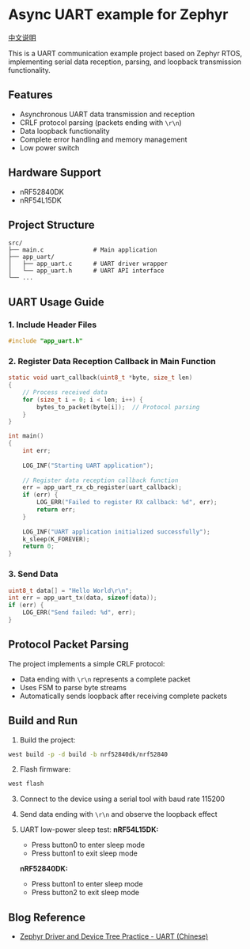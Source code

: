 # Async UART example for Zephyr

[中文说明](https://github.com/Jayant-Tang/learning_zephyr_serial/blob/master/README-CN.md)

This is a UART communication example project based on Zephyr RTOS, implementing serial data reception, parsing, and loopback transmission functionality.

## Features

- Asynchronous UART data transmission and reception
- CRLF protocol parsing (packets ending with `\r\n`)
- Data loopback functionality
- Complete error handling and memory management
- Low power switch

## Hardware Support

- nRF52840DK
- nRF54L15DK

## Project Structure

```
src/
├── main.c              # Main application
├── app_uart/
│   ├── app_uart.c      # UART driver wrapper
│   └── app_uart.h      # UART API interface
└── ...
```

## UART Usage Guide

### 1. Include Header Files
```c
#include "app_uart.h"
```

### 2. Register Data Reception Callback in Main Function
```c
static void uart_callback(uint8_t *byte, size_t len)
{
    // Process received data
    for (size_t i = 0; i < len; i++) {
        bytes_to_packet(byte[i]);  // Protocol parsing
    }
}

int main()
{
    int err;
    
    LOG_INF("Starting UART application");
    
    // Register data reception callback function
    err = app_uart_rx_cb_register(uart_callback);
    if (err) {
        LOG_ERR("Failed to register RX callback: %d", err);
        return err;
    }
    
    LOG_INF("UART application initialized successfully");
    k_sleep(K_FOREVER);
    return 0;
}
```

### 3. Send Data
```c
uint8_t data[] = "Hello World\r\n";
int err = app_uart_tx(data, sizeof(data));
if (err) {
    LOG_ERR("Send failed: %d", err);
}
```

## Protocol Packet Parsing

The project implements a simple CRLF protocol:
- Data ending with `\r\n` represents a complete packet
- Uses FSM to parse byte streams
- Automatically sends loopback after receiving complete packets

## Build and Run

1. Build the project:
```bash
west build -p -d build -b nrf52840dk/nrf52840
```

2. Flash firmware:
```bash
west flash
```

3. Connect to the device using a serial tool with baud rate 115200

4. Send data ending with `\r\n` and observe the loopback effect

5. UART low-power sleep test:
   **nRF54L15DK:**

   - Press button0 to enter sleep mode
   - Press button1 to exit sleep mode

   **nRF52840DK:**

   - Press button1 to enter sleep mode
   - Press button2 to exit sleep mode

## Blog Reference

- [Zephyr Driver and Device Tree Practice - UART (Chinese)](https://www.cnblogs.com/jayant97/articles/17828907.html)

  
